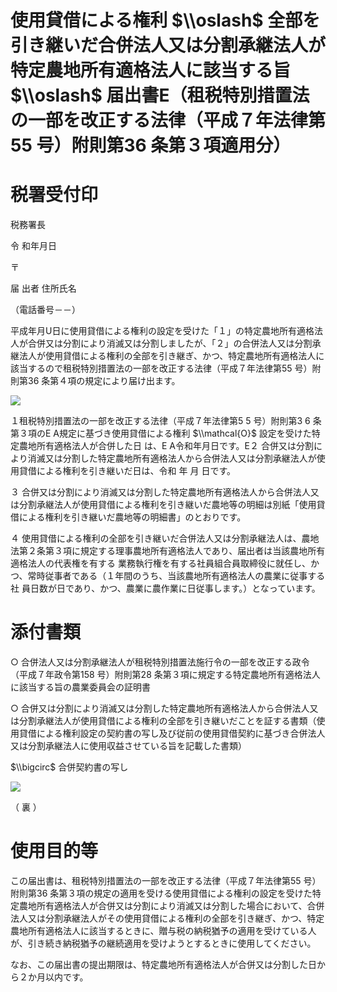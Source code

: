 # 使用貸借による権利 $\\oslash$ 全部を引き継いだ合併法人又は分割承継法人が特定農地所有適格法人に該当する旨 $\\oslash$ 届出書E（租税特別措置法の一部を改正する法律（平成７年法律第55 号）附則第36 条第３項適用分）

# 税署受付印

税務署長

令 和年月日

〒

届 出者 住所氏名

（電話番号－－）

平成年月U日に使用貸借による権利の設定を受けた「１」の特定農地所有適格法人が合併又は分割により消滅又は分割しましたが、「２」の合併法人又は分割承継法人が使用貸借による権利の全部を引き継ぎ、かつ、特定農地所有適格法人に該当するので租税特別措置法の一部を改正する法律（平成７年法律第55 号）附則第36 条第４項の規定により届け出ます。

![](https://www.nta.go.jp/tmp/02dfa5fd-66a5-4910-9aaf-7bff8cf69562/images/e89176fa1e4072ea06f970b7393835f02b6a7b3b52f69b6d1aa3a0a1240b89e3.jpg)

１租税特別措置法の一部を改正する法律（平成７年法律第5 5 号）附則第3 6 条第３項のE A規定に基づき使用貸借による権利 $\\mathcal{O}$ 設定を受けた特定農地所有適格法人が合併した日 は、E A令和年月日です。E２ 合併又は分割により消滅又は分割した特定農地所有適格法人から合併法人又は分割承継法人が使用貸借による権利を引き継いだ日は、令和 年 月 日です。

３ 合併又は分割により消滅又は分割した特定農地所有適格法人から合併法人又は分割承継法人が使用貸借による権利を引き継いだ農地等の明細は別紙「使用貸借による権利を引き継いだ農地等の明細書」のとおりです。

４ 使用貸借による権利の全部を引き継いだ合併法人又は分割承継法人は、農地法第２条第３項に規定する理事農地所有適格法人であり、届出者は当該農地所有適格法人の代表権を有する 業務執行権を有する社員組合員取締役に就任し、かつ、常時従事者である（１年間のうち、当該農地所有適格法人の農業に従事する社 員日数が日であり、かつ、農業に農作業に日従事します。）となっています。

# 添付書類

○ 合併法人又は分割承継法人が租税特別措置法施行令の一部を改正する政令（平成７年政令第158 号）附則第28 条第３項に規定する特定農地所有適格法人に該当する旨の農業委員会の証明書

○ 合併又は分割により消滅又は分割した特定農地所有適格法人から合併法人又は分割承継法人が使用貸借による権利の全部を引き継いだことを証する書類（使用貸借による権利設定の契約書の写し及び従前の使用貸借契約に基づき合併法人又は分割承継法人に使用収益させている旨を記載した書類）

$\\bigcirc$ 合併契約書の写し

![](https://www.nta.go.jp/tmp/02dfa5fd-66a5-4910-9aaf-7bff8cf69562/images/33638068f4076f729e8608868ac9e76f63ece37d89ba984dccc5f78cd93c7c36.jpg)

（ 裏 ）

# 使用目的等

この届出書は、租税特別措置法の一部を改正する法律（平成７年法律第55 号）附則第36 条第３項の規定の適用を受ける使用貸借による権利の設定を受けた特定農地所有適格法人が合併又は分割により消滅又は分割した場合において、合併法人又は分割承継法人がその使用貸借による権利の全部を引き継ぎ、かつ、特定農地所有適格法人に該当するときに、贈与税の納税猶予の適用を受けている人が、引き続き納税猶予の継続適用を受けようとするときに使用してください。

なお、この届出書の提出期限は、特定農地所有適格法人が合併又は分割した日から２か月以内です。